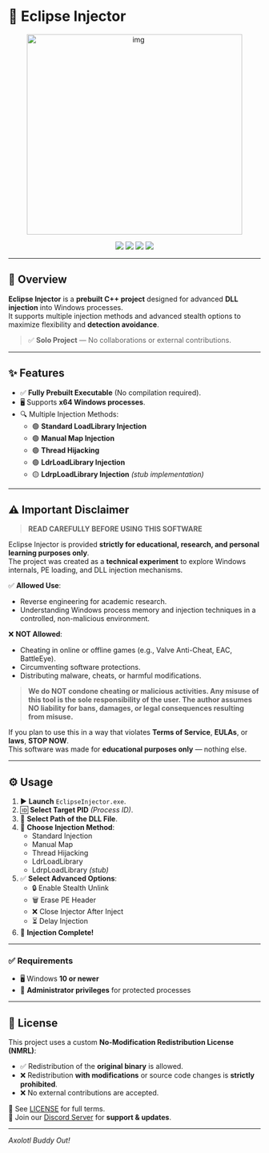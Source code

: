 # 🌙 Eclipse Injector
<p align="center">
  <img width="430" height="400" alt="img" src="https://github.com/user-attachments/assets/aa7a17cd-33f0-4eb8-882c-a2eda8b44945" />
</p>

<p align="center">
  <a href="#"><img src="https://img.shields.io/badge/Build-Stable-6f42c1?style=for-the-badge&logo=c%2B%2B&logoColor=white" /></a>
  <a href="#"><img src="https://img.shields.io/github/license/AxolotlBuddy1/EclipseInjector?style=for-the-badge&color=purple" /></a>
  <a href="#"><img src="https://img.shields.io/badge/Platform-Windows-blue?style=for-the-badge&logo=windows" /></a>
  <a href="#"><img src="https://img.shields.io/badge/Version-1.0.0-black?style=for-the-badge" /></a>
</p>

---

## 📌 Overview  
**Eclipse Injector** is a **prebuilt C++ project** designed for advanced **DLL injection** into Windows processes.  
It supports multiple injection methods and advanced stealth options to maximize flexibility and **detection avoidance**.

> ✅ **Solo Project** — No collaborations or external contributions.

---

## ✨ Features
- ✅ **Fully Prebuilt Executable** (No compilation required).
- 🖥️ Supports **x64 Windows processes**.
- 🔍 Multiple Injection Methods:
  - 🟢 **Standard LoadLibrary Injection**
  - 🟢 **Manual Map Injection**
  - 🟢 **Thread Hijacking**
  - 🟢 **LdrLoadLibrary Injection**
  - 🟡 **LdrpLoadLibrary Injection** *(stub implementation)*

---

## ⚠️ Important Disclaimer
> **READ CAREFULLY BEFORE USING THIS SOFTWARE**

Eclipse Injector is provided **strictly for educational, research, and personal learning purposes only**.  
The project was created as a **technical experiment** to explore Windows internals, PE loading, and DLL injection mechanisms.

✅ **Allowed Use**:
- Reverse engineering for academic research.
- Understanding Windows process memory and injection techniques in a controlled, non-malicious environment.

❌ **NOT Allowed**:
- Cheating in online or offline games (e.g., Valve Anti-Cheat, EAC, BattleEye).
- Circumventing software protections.
- Distributing malware, cheats, or harmful modifications.

> **We do NOT condone cheating or malicious activities. Any misuse of this tool is the sole responsibility of the user. The author assumes NO liability for bans, damages, or legal consequences resulting from misuse.**

If you plan to use this in a way that violates **Terms of Service**, **EULAs**, or **laws**, **STOP NOW**.  
This software was made for **educational purposes only** — nothing else.

---

## ⚙️ Usage
1. ▶️ **Launch** `EclipseInjector.exe`.
2. 🆔 **Select Target PID** *(Process ID)*.
3. 📂 **Select Path of the DLL File**.
4. 🔽 **Choose Injection Method**:
    - Standard Injection  
    - Manual Map  
    - Thread Hijacking  
    - LdrLoadLibrary  
    - LdrpLoadLibrary *(stub)*  
5. ✅ **Select Advanced Options**:
    - 🔒 Enable Stealth Unlink  
    - 🗑️ Erase PE Header  
    - ❌ Close Injector After Inject  
    - ⏳ Delay Injection  
6. 🎉 **Injection Complete!**

---

### ✅ Requirements
- 🖥️ Windows **10 or newer**  
- 🔑 **Administrator privileges** for protected processes
  
---

## 📜 License
This project uses a custom **No-Modification Redistribution License (NMRL)**:  
- ✅ Redistribution of the **original binary** is allowed.  
- ❌ Redistribution **with modifications** or source code changes is **strictly prohibited**.  
- ❌ No external contributions are accepted.  

📄 See [LICENSE](./LICENSE) for full terms.  
💬 Join our [Discord Server](https://discord.gg/bRJnxWx7ne) for **support & updates**.

---
*Axolotl Buddy Out!*
